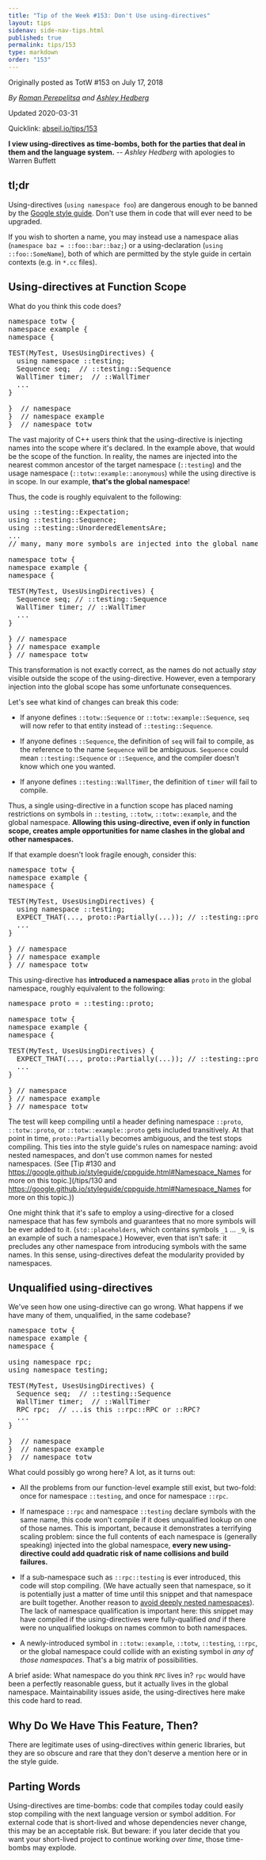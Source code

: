 ```yaml
---
title: "Tip of the Week #153: Don't Use using-directives"
layout: tips
sidenav: side-nav-tips.html
published: true
permalink: tips/153
type: markdown
order: "153"
---
```


Originally posted as TotW #153 on July 17, 2018

*By [Roman Perepelitsa](mailto:roman.perepelitsa@gmail.com) and [Ashley Hedberg](mailto:ahedberg@google.com)*

Updated 2020-03-31

Quicklink: [abseil.io/tips/153](https://abseil.io/tips/153)


**I view using-directives as time-bombs, both for the parties that deal in them
and the language system.** -- *Ashley Hedberg* with apologies to Warren Buffett

## tl;dr

Using-directives (`using namespace foo`) are dangerous enough to be banned by
the
[Google style guide](https://google.github.io/styleguide/cppguide.html#Namespaces).
Don't use them in code that will ever need to be upgraded.

If you wish to shorten a name, you may instead use a namespace alias (`namespace
baz = ::foo::bar::baz;`) or a using-declaration (`using ::foo::SomeName`), both
of which are permitted by the style guide in certain contexts (e.g. in `*.cc`
files).

## Using-directives at Function Scope

What do you think this code does?

<pre class="prettyprint lang-cpp bad-code">
namespace totw {
namespace example {
namespace {

TEST(MyTest, UsesUsingDirectives) {
  using namespace ::testing;
  Sequence seq;  // ::testing::Sequence
  WallTimer timer;  // ::WallTimer
  ...
}

}  // namespace
}  // namespace example
}  // namespace totw
</pre>

The vast majority of C++ users think that the using-directive is injecting names
into the scope where it's declared. In the example above, that would be the
scope of the function. In reality, the names are injected into the nearest
common ancestor of the target namespace (`::testing`) and the usage namespace
(`::totw::example::anonymous`) while the using directive is in scope. In our
example, **that's the global namespace**!

Thus, the code is roughly equivalent to the following:

<pre class="prettyprint lang-cpp bad-code">
using ::testing::Expectation;
using ::testing::Sequence;
using ::testing::UnorderedElementsAre;
...
// many, many more symbols are injected into the global namespace

namespace totw {
namespace example {
namespace {

TEST(MyTest, UsesUsingDirectives) {
  Sequence seq; // ::testing::Sequence
  WallTimer timer; // ::WallTimer
  ...
}

} // namespace
} // namespace example
} // namespace totw
</pre>

This transformation is not exactly correct, as the names do not actually _stay_
visible outside the scope of the using-directive. However, even a temporary
injection into the global scope has some unfortunate consequences.

Let's see what kind of changes can break this code:

*   If anyone defines `::totw::Sequence` or `::totw::example::Sequence`, `seq`
    will now refer to that entity instead of `::testing::Sequence`.

*   If anyone defines `::Sequence`, the definition of `seq` will fail to
    compile, as the reference to the name `Sequence` will be ambiguous.
    `Sequence` could mean `::testing::Sequence` or `::Sequence`, and the
    compiler doesn't know which one you wanted.

*   If anyone defines `::testing::WallTimer`, the definition of `timer` will
    fail to compile.

Thus, a single using-directive in a function scope has placed naming
restrictions on symbols in `::testing`, `::totw`, `::totw::example`, and the
global namespace. **Allowing this using-directive, even if only in function
scope, creates ample opportunities for name clashes in the global and other
namespaces.**

If that example doesn't look fragile enough, consider this:

<pre class="prettyprint lang-cpp bad-code">
namespace totw {
namespace example {
namespace {

TEST(MyTest, UsesUsingDirectives) {
  using namespace ::testing;
  EXPECT_THAT(..., proto::Partially(...)); // ::testing::proto::Partially
  ...
}

} // namespace
} // namespace example
} // namespace totw
</pre>

This using-directive has **introduced a namespace alias** `proto` in the global
namespace, roughly equivalent to the following:

<pre class="prettyprint lang-cpp bad-code">
namespace proto = ::testing::proto;

namespace totw {
namespace example {
namespace {

TEST(MyTest, UsesUsingDirectives) {
  EXPECT_THAT(..., proto::Partially(...)); // ::testing::proto::Partially
  ...
}

} // namespace
} // namespace example
} // namespace totw
</pre>

The test will keep compiling until a header defining namespace `::proto`,
`::totw::proto`, or `::totw::example::proto` gets included transitively. At that
point in time, `proto::Partially` becomes ambiguous, and the test stops
compiling. This ties into the style guide's rules on namespace naming: avoid
nested namespaces, and don't use common names for nested namespaces. (See
[Tip #130 and https://google.github.io/styleguide/cppguide.html#Namespace_Names
for more on this
topic.](/tips/130 and https://google.github.io/styleguide/cppguide.html#Namespace_Names for more on this topic.))

One might think that it's safe to employ a using-directive for a closed
namespace that has few symbols and guarantees that no more symbols will be ever
added to it. (`std::placeholders`, which contains symbols `_1` ... `_9`, is an
example of such a namespace.) However, even that isn't safe: it precludes any
other namespace from introducing symbols with the same names. In this sense,
using-directives defeat the modularity provided by namespaces.

## Unqualified using-directives

We've seen how one using-directive can go wrong. What happens if we have many of
them, unqualified, in the same codebase?

<pre class="prettyprint lang-cpp bad-code">
namespace totw {
namespace example {
namespace {

using namespace rpc;
using namespace testing;

TEST(MyTest, UsesUsingDirectives) {
  Sequence seq;  // ::testing::Sequence
  WallTimer timer;  // ::WallTimer
  RPC rpc;  // ...is this ::rpc::RPC or ::RPC?
  ...
}

}  // namespace
}  // namespace example
}  // namespace totw
</pre>

What could possibly go wrong here? A lot, as it turns out:

*   All the problems from our function-level example still exist, but two-fold:
    once for namespace `::testing`, and once for namespace `::rpc`.

*   If namespace `::rpc` and namespace `::testing` declare symbols with the same
    name, this code won't compile if it does unqualified lookup on one of those
    names. This is important, because it demonstrates a terrifying scaling
    problem: since the full contents of each namespace is (generally speaking)
    injected into the global namespace, **every new using-directive could add
    quadratic risk of name collisions and build failures.**

*   If a sub-namespace such as `::rpc::testing` is ever introduced, this code
    will stop compiling. (We have actually seen that namespace, so it is
    potentially just a matter of time until this snippet and that namespace are
    built together. Another reason to
    [avoid deeply nested namespaces](/tips/130)). The lack of namespace
    qualification is important here: this snippet may have compiled if the
    using-directives were fully-qualified *and* if there were no unqualified
    lookups on names common to both namespaces.

*   A newly-introduced symbol in `::totw::example`, `::totw`, `::testing`,
    `::rpc`, or the global namespace could collide with an existing symbol in
    _any of those namespaces_. That's a big matrix of possibilities.

A brief aside: What namespace do you think `RPC` lives in? `rpc` would have been
a perfectly reasonable guess, but it actually lives in the global namespace.
Maintainability issues aside, the using-directives here make this code hard to
read.

## Why Do We Have This Feature, Then?

There are legitimate uses of using-directives within generic libraries, but they
are so obscure and rare that they don't deserve a mention here or in the style
guide.

## Parting Words

Using-directives are time-bombs: code that compiles today could easily stop
compiling with the next language version or symbol addition. For external code
that is short-lived and whose dependencies never change, this may be an
acceptable risk. But beware: if you later decide that you want your short-lived
project to continue working _over time_, those time-bombs may explode.
